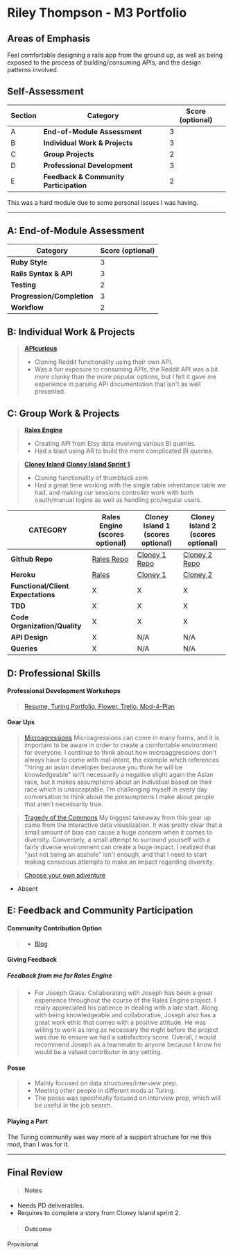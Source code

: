 # Riley Thompson - M3 Portfolio

## Areas of Emphasis

Feel comfortable designing a rails app from the ground up, as well as being exposed
to the process of building/consuming APIs, and the design patterns involved.

## Self-Assessment

| Section | Category | Score (optional) |
| --- | ----- | --- |
| A | **End-of-Module Assessment** | 3|
| B | **Individual Work & Projects** | 3 |
| C | **Group Projects** | 2 |
| D | **Professional Development** | 3 |
| E | **Feedback & Community Participation** | 2 |

This was a hard module due to some personal issues I was having.

-----------------------

## A: End-of-Module Assessment

| Category | Score (optional) |
| ----- | --- |
| **Ruby Style** | 3 |
| **Rails Syntax & API** | 3 |
| **Testing** | 2 |
| **Progression/Completion** | 3 |
| **Workflow** | 2 |

## B: Individual Work & Projects

> **[APIcurious](https://github.com/ryt11/reddit_clone)**
>* Cloning Reddit functionality using their own API.
>* Was a fun exposure to consuming APIs, the Reddit API was a bit more clunky than the more popular options, but I felt it
gave me experience in parsing API documentation that isn't as well presented.


## C: Group Work & Projects

> **[Rales Engine](https://github.com/glassjoseph/rails_engine)**
>* Creating API from Etsy data involving various BI queries.
>* Had a blast using AR to build the more complicated BI queries.

> **[Cloney Island](https://github.com/NicholasJacques/corkboard)**
> **[Cloney Island Sprint 1](https://github.com/NicholasJacques/corkboard)**
>* Cloning functionality of thumbtack.com
>* Had a great time working with the single table inheritance table we had, and making our
sessions controller work with both oauth/manual logins as well as handling pro/regular users.

| CATEGORY | Rales Engine (scores optional) | Cloney Island 1 (scores optional) | Cloney Island 2 (scores optional) |
| --- | --- | --- | --- |
| **Github Repo** | [Rales Repo](https://github.com/glassjoseph/rails_engine) | [Cloney 1 Repo](https://github.com/NicholasJacques/corkboard) | [Cloney 2 Repo](https://github.com/samlandfried/fair_bnb) |
| **Heroku** | [Rales](https://) | [Cloney 1](https://) | [Cloney 2](https://) |
| **Functional/Client Expectations** | X | X | X |
| **TDD** | X | X | X |
| **Code Organization/Quality** | X | X | X |
| **API Design** | X | N/A | N/A |
| **Queries** | X | N/A | N/A |


## D: Professional Skills

#### **Professional Development Workshops**
> [Resume, Turing Portfolio, Flower, Trello, Mod-4-Plan](https://github.com/turingschool/career-development-curriculum/blob/master/deliverable_submissions/1701-b/<your_name>.md)

#### **Gear Ups**

> [Microagressions](https://github.com/turingschool/gear-up/blob/master/microaggressions_original.markdown)
Microagressions can come in many forms, and it is important to be aware in order to create a comfortable environment for everyone.
I continue to think about how microaggressions don't always have to come with mal-intent, the example which references "hiring an asian developer because you think he will be knowledgeable" isn't necessarily a negative slight again the Asian race, but it makes assumptions about an individual based on their race which is unacceptable. I'm challenging myself in every day conversation to think about the presumptions I make about people that aren't necessarily true.


> [Tragedy of the Commons](https://github.com/turingschool/gear-up/blob/master/tragedy_of_the_commons.markdown)
My biggest takeaway from this gear up came from the interactive data visualization. It was pretty clear that a small amount of bias can cause a huge concern when it comes to diversity. Conversely, a small attempt to surround yourself with a fairly diverse environment can create a huge impact. I realized that "just not being an asshole" isn't enough, and that I need to start making conscious attempts to make an impact regarding diversity.

> [Choose your own adventure](https://github.com/turingschool/gear-up/)
* Absent


## E: Feedback and Community Participation

#### **Community Contribution Option**
>* [Blog](https://medium.com/@rileythompson/setting-up-a-simple-sinatra-blog-app-db56dda4c280)

#### **Giving Feedback**

##### Feedback from me for Rales Engine

  >* For Joseph Glass:
  Collaborating with Joseph has been a great experience throughout the course of the Rales Engine project. I really appreciated his patience in dealing with a late start. Along with being knowledgeable and collaborative, Joseph also has a great work ethic that comes with a positive attitude. He was willing to work as long as necessary the night before the project was due to ensure we had a satisfactory score. Overall, I would recommend Joseph as a teammate to anyone because I know he would be a valued contributor in any setting.

#### **Posse**
  >* Mainly focused on data structures/interview prep.
  >* Meeting other people in different mods at Turing.
  >* The posse was specifically focused on interview prep, which will be useful in the job search.

#### **Playing a Part**

The Turing community was way more of a support structure for me this mod, than I was for it.

------------------

## Final Review

> #### Notes

* Needs PD deliverables.
* Requires to complete a story from Cloney Island sprint 2.

> #### Outcome

Provisional
